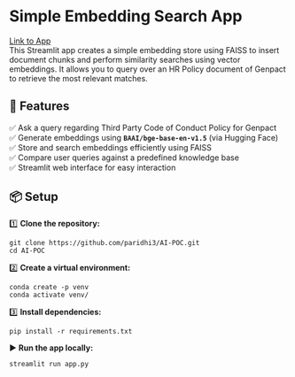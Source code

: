 # Simple Embedding Search App
[Link to App](https://paridhi3-ai-poc-app-2c7mfi.streamlit.app/)<br>
This Streamlit app creates a simple embedding store using FAISS to insert document chunks and perform similarity searches using vector embeddings. It allows you to query over an HR Policy document of Genpact to retrieve the most relevant matches.

## 🚀 Features
✅ Ask a query regarding Third Party Code of Conduct Policy for Genpact  
✅ Generate embeddings using **`BAAI/bge-base-en-v1.5`** (via Hugging Face)  
✅ Store and search embeddings efficiently using FAISS  
✅ Compare user queries against a predefined knowledge base  
✅ Streamlit web interface for easy interaction

## 📦 Setup

1️⃣ **Clone the repository:**
```
git clone https://github.com/paridhi3/AI-POC.git
cd AI-POC
```

2️⃣ **Create a virtual environment:**
```
conda create -p venv
conda activate venv/
```

3️⃣ **Install dependencies:**
```
pip install -r requirements.txt
```

▶️ **Run the app locally:**
```
streamlit run app.py
```
